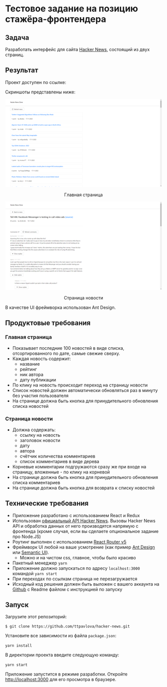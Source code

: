 # Тестовое задание на позицию стажёра-фронтендера

## Задача

Разработать интерфейс для сайта [Hacker News](https://news.ycombinator.com/news), состоящий из двух страниц.

## Результат

Проект доступен по ссылке:

Скриншоты представлены ниже:

![main page](/showcase/img/main_page.png)
<p align="center">Главная страница</p>

![story page](/showcase/img/story_page.png)
<p align="center">Страница новости</p>

В качестве UI фреймворка использован Ant Design.

## Продуктовые требования

### Главная страница
- Показывает последние 100 новостей в виде списка, отсортированного по дате, самые свежие сверху.
- Каждая новость содержит:
	- название
	- рейтинг
	- ник автора
 	- дату публикации
 - По клику на новость происходит переход на страницу новости
- Список новостей должен автоматически обновляться раз в минуту без участия пользователя
- На странице должна быть кнопка для принудительного обновления списка новостей

### Страница новости
- Должна содержать:	
  - ссылку на новость
  - заголовок новости
  - дату
  - автора
  - счётчик количества комментариев
  - список комментариев в виде дерева
- Корневые комментарии подгружаются сразу же при входе на страницу, вложенные - по клику на корневой
- На странице должна быть кнопка для принудительного обновления списка комментариев
- На странице должна быть кнопка для возврата к списку новостей

## Технические требования

- Приложение разработано с использованием React и Redux
- Использован [официальный API Hacker News](https://github.com/HackerNews/API). Вызовы Hacker News API и обработка данных от него производятся напрямую с фронтенда (кроме случая, если вы сделаете опциональное задание про Node.JS)
- Роутинг выполнен с использованием [React Router v5](https://github.com/ReactTraining/react-router/releases/tag/v5.0.0)
- Фреймворк UI любой на ваше усмотрение (как пример [Ant Design](https://ant.design/) или [Semantic UI](https://react.semantic-ui.com/)). 
    - Можно и на чистом css, главное, чтобы было красиво
- Пакетный менеджер `yarn`
- Приложение должно запускаться по адресу `localhost:3000` командой `yarn start`
- При переходах по ссылкам страница не перезагружается
- Исходный код решения должен быть выложен с вашего аккаунта на [Github](http://github.com/) с Readme файлом с инструкцией по запуску

## Запуск

Загрузите этот репозиторий:

```
$ git clone https://github.com/ttpavlova/hacker-news.git
```

Установите все зависимости из файла `package.json`:

`yarn install`

В директории проекта введите следующую команду:

`yarn start`

Приложение запустится в режиме разработки.
Откройте [http://localhost:3000](http://localhost:3000) для его просмотра в браузере.
